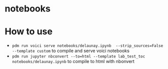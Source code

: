 # notebooks

# How to use

- `pdm run voici serve notebooks/delaunay.ipynb  --strip_sources=False --template custom` to compile and serve voici notebooks
- `pdm run jupyter nbconvert --to=html --template lab_test_toc notebooks/delaunay.ipynb` to compile to html with nbonvert
